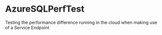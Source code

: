 # AzureSQLPerfTest
Testing the performance difference running in the cloud when making use of a Service Endpoint
